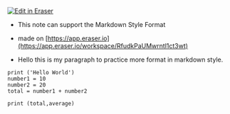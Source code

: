 [![Edit in Eraser](https://firebasestorage.googleapis.com/v0/b/second-petal-295822.appspot.com/o/images%2Fgithub%2FOpen%20in%20Eraser.svg?alt=media&token=968381c8-a7e7-472a-8ed6-4a6626da5501)](https://app.eraser.io/workspace/RfudkPaUMwrntl1ct3wt)
- This note can support the Markdown Style Format
- made on [﻿https://app.eraser.io](https://app.eraser.io/workspace/RfudkPaUMwrntl1ct3wt) 
 

- Hello this is my paragraph to practice more format in markdown style.
 

```
print ('Hello World')
number1 = 10
number2 = 20
total = number1 + number2

print (total,average)
 
```



<!--- Eraser file: https://app.eraser.io/workspace/RfudkPaUMwrntl1ct3wt --->